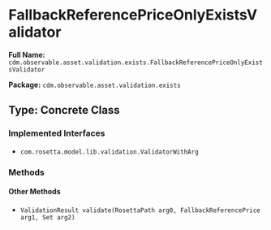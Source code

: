 # FallbackReferencePriceOnlyExistsValidator

**Full Name:** `cdm.observable.asset.validation.exists.FallbackReferencePriceOnlyExistsValidator`

**Package:** `cdm.observable.asset.validation.exists`

## Type: Concrete Class

### Implemented Interfaces

- `com.rosetta.model.lib.validation.ValidatorWithArg`

### Methods

#### Other Methods

- `ValidationResult validate(RosettaPath arg0, FallbackReferencePrice arg1, Set arg2)`

